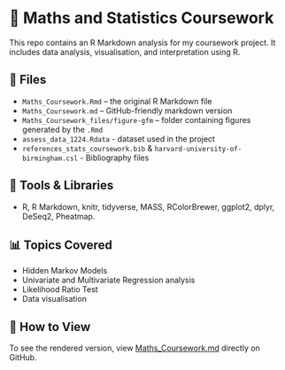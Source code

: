 # 🧮 Maths and Statistics Coursework

This repo contains an R Markdown analysis for my coursework project. It includes data analysis, visualisation, and interpretation using R.

## 📄 Files

- `Maths_Coursework.Rmd` – the original R Markdown file
- `Maths_Coursework.md` – GitHub-friendly markdown version
- `Maths_Coursework_files/figure-gfm` – folder containing figures generated by the `.Rmd`
- `assess_data_1224.Rdata` - dataset used in the project
- `references_stats_coursework.bib` & `harvard-university-of-birmingham.csl` - Bibliography files

## 🧰 Tools & Libraries

- R, R Markdown, knitr, tidyverse, MASS, RColorBrewer, ggplot2, dplyr, DeSeq2, Pheatmap.

## 📊 Topics Covered

- Hidden Markov Models
- Univariate and Multivariate Regression analysis
- Likelihood Ratio Test
- Data visualisation

## 📎 How to View

To see the rendered version, view [Maths_Coursework.md](./Maths_Coursework.md) directly on GitHub.
